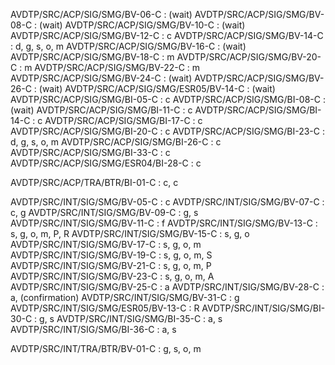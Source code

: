 AVDTP/SRC/ACP/SIG/SMG/BV-06-C : (wait)
AVDTP/SRC/ACP/SIG/SMG/BV-08-C : (wait)
AVDTP/SRC/ACP/SIG/SMG/BV-10-C : (wait)
AVDTP/SRC/ACP/SIG/SMG/BV-12-C : c
AVDTP/SRC/ACP/SIG/SMG/BV-14-C : d, g, s, o, m
AVDTP/SRC/ACP/SIG/SMG/BV-16-C : (wait)
AVDTP/SRC/ACP/SIG/SMG/BV-18-C : m
AVDTP/SRC/ACP/SIG/SMG/BV-20-C : m
AVDTP/SRC/ACP/SIG/SMG/BV-22-C : m
AVDTP/SRC/ACP/SIG/SMG/BV-24-C : (wait)
AVDTP/SRC/ACP/SIG/SMG/BV-26-C : (wait)
AVDTP/SRC/ACP/SIG/SMG/ESR05/BV-14-C : (wait)
AVDTP/SRC/ACP/SIG/SMG/BI-05-C : c
AVDTP/SRC/ACP/SIG/SMG/BI-08-C : (wait)
AVDTP/SRC/ACP/SIG/SMG/BI-11-C : c
AVDTP/SRC/ACP/SIG/SMG/BI-14-C : c
AVDTP/SRC/ACP/SIG/SMG/BI-17-C : c
AVDTP/SRC/ACP/SIG/SMG/BI-20-C : c
AVDTP/SRC/ACP/SIG/SMG/BI-23-C : d, g, s, o, m
AVDTP/SRC/ACP/SIG/SMG/BI-26-C : c
AVDTP/SRC/ACP/SIG/SMG/BI-33-C : c
AVDTP/SRC/ACP/SIG/SMG/ESR04/BI-28-C : c

AVDTP/SRC/ACP/TRA/BTR/BI-01-C : c, c

AVDTP/SRC/INT/SIG/SMG/BV-05-C : c
AVDTP/SRC/INT/SIG/SMG/BV-07-C : c, g
AVDTP/SRC/INT/SIG/SMG/BV-09-C : g, s
AVDTP/SRC/INT/SIG/SMG/BV-11-C : f
AVDTP/SRC/INT/SIG/SMG/BV-13-C : s, g, o, m, P, R
AVDTP/SRC/INT/SIG/SMG/BV-15-C : s, g, o
AVDTP/SRC/INT/SIG/SMG/BV-17-C : s, g, o, m
AVDTP/SRC/INT/SIG/SMG/BV-19-C : s, g, o, m, S
AVDTP/SRC/INT/SIG/SMG/BV-21-C : s, g, o, m, P
AVDTP/SRC/INT/SIG/SMG/BV-23-C : s, g, o, m, A
AVDTP/SRC/INT/SIG/SMG/BV-25-C : a
AVDTP/SRC/INT/SIG/SMG/BV-28-C : a, (confirmation)
AVDTP/SRC/INT/SIG/SMG/BV-31-C : g
AVDTP/SRC/INT/SIG/SMG/ESR05/BV-13-C : R
AVDTP/SRC/INT/SIG/SMG/BI-30-C : g, s
AVDTP/SRC/INT/SIG/SMG/BI-35-C : a, s
AVDTP/SRC/INT/SIG/SMG/BI-36-C : a, s

AVDTP/SRC/INT/TRA/BTR/BV-01-C : g, s, o, m
